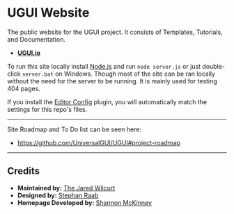 # UGUI Website

The public website for the UGUI project. It consists of Templates, Tutorials, and Documentation.

* **[UGUI.io](http://ugui.io)**

To run this site locally install [Node.js](http://nodejs.org) and run `node server.js` or just double-click `server.bat` on Windows. Though most of the site can be ran locally without the need for the server to be running. It is mainly used for testing 404 pages.

If you install the [Editor Config](http://editorconfig.org/#download) plugin, you will automatically match the settings for this repo's files.

* * *

Site Roadmap and To Do list can be seen here:

* https://github.com/UniversalGUI/UGUI#project-roadmap

* * *

## Credits

* **Maintained by:** [The Jared Wilcurt](http://github.com/TheJaredWilcurt)
* **Designed by:** [Stephan Raab](http://github.com/StephanRaab)
* **Homepage Developed by:** [Shannon McKinney](https://github.com/smckinney1)
